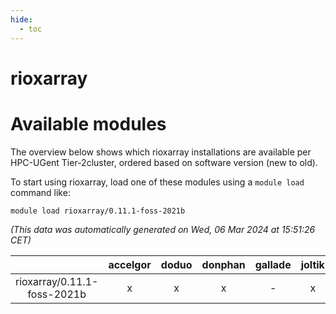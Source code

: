 ```yaml
---
hide:
  - toc
---
```


rioxarray
=========

# Available modules


The overview below shows which rioxarray installations are available per HPC-UGent Tier-2cluster, ordered based on software version (new to old).

To start using rioxarray, load one of these modules using a `module load` command like:

```shell
module load rioxarray/0.11.1-foss-2021b
```

*(This data was automatically generated on Wed, 06 Mar 2024 at 15:51:26 CET)*  

| |accelgor|doduo|donphan|gallade|joltik|skitty|
| :---: | :---: | :---: | :---: | :---: | :---: | :---: |
|rioxarray/0.11.1-foss-2021b|x|x|x|-|x|x|
